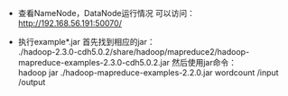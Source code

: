 - 查看NameNode，DataNode运行情况
可以访问：http://192.168.56.191:50070/

- 执行example*.jar
首先找到相应的jar：  
    ./hadoop-2.3.0-cdh5.0.2/share/hadoop/mapreduce2/hadoop-mapreduce-examples-2.3.0-cdh5.0.2.jar
然后使用jar命令：  
    hadoop jar ./hadoop-mapreduce-examples-2.2.0.jar wordcount /input /output